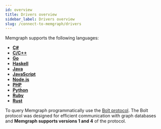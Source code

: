 ```yaml
---
id: overview
title: Drivers overview
sidebar_label: Drivers overview
slug: /connect-to-memgraph/drivers
---
```


Memgraph supports the following languages: 

- **[C#](/connect-to-memgraph/drivers/c-sharp.md)**
- **[C/C++](https://github.com/memgraph/mgclient)**
- **[Go](/connect-to-memgraph/drivers/go.md)**
- **[Haskell](https://github.com/zmactep/hasbolt)**
- **[Java](/connect-to-memgraph/drivers/java.md)**
- **[JavaScript](/connect-to-memgraph/drivers/javascript.md)**
- **[Node.js](/connect-to-memgraph/drivers/nodejs.md)**
- **[PHP](/connect-to-memgraph/drivers/php.md)**
- **[Python](/connect-to-memgraph/drivers/python.md)**
- **[Ruby](https://github.com/neo4jrb/neo4j)**
- **[Rust](/connect-to-memgraph/drivers/rust.md)**

To query Memgraph programmatically use the [Bolt protocol](https://7687.org/).
The Bolt protocol was designed for efficient communication with graph databases
and **Memgraph supports versions 1 and 4** of the protocol. 